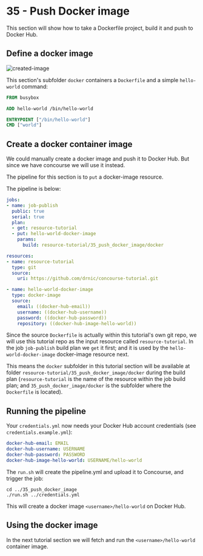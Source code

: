 35 - Push Docker image
======================

This section will show how to take a Dockerfile project, build it and push to Docker Hub.

Define a docker image
---------------------

![created-image](http://cl.ly/image/2g3T2s0G0z2b/drnic_hello-world_image.png)

This section's subfolder `docker` containers a `Dockerfile` and a simple `hello-world` command:

```dockerfile
FROM busybox

ADD hello-world /bin/hello-world

ENTRYPOINT ["/bin/hello-world"]
CMD ["world"]
```

Create a docker container image
-------------------------------

We could manually create a docker image and push it to Docker Hub. But since we have concourse we will use it instead.

The pipeline for this section is to `put` a docker-image resource.

The pipeline is below:

```yaml
jobs:
- name: job-publish
  public: true
  serial: true
  plan:
  - get: resource-tutorial
  - put: hello-world-docker-image
    params:
      build: resource-tutorial/35_push_docker_image/docker

resources:
- name: resource-tutorial
  type: git
  source:
    uri: https://github.com/drnic/concourse-tutorial.git

- name: hello-world-docker-image
  type: docker-image
  source:
    email: ((docker-hub-email))
    username: ((docker-hub-username))
    password: ((docker-hub-password))
    repository: ((docker-hub-image-hello-world))
```

Since the source `Dockerfile` is actually within this tutorial's own git repo, we will use this tutorial repo as the input resource called `resource-tutorial`. In the job `job-publish` build plan we `get` it first; and it is used by the `hello-world-docker-image` docker-image resource next.

This means the `docker` subfolder in this tutorial section will be available at folder `resource-tutorial/35_push_docker_image/docker` during the build plan (`resource-tutorial` is the name of the resource within the job build plan; and `35_push_docker_image/docker` is the subfolder where the `Dockerfile` is located).

Running the pipeline
--------------------

Your `credentials.yml` now needs your Docker Hub account credentials (see `credentials.example.yml`\):

```yaml
docker-hub-email: EMAIL
docker-hub-username: USERNAME
docker-hub-password: PASSWORD
docker-hub-image-hello-world: USERNAME/hello-world
```

The `run.sh` will create the pipeline.yml and upload it to Concourse,
and trigger the job:

```
cd ../35_push_docker_image
./run.sh ../credentials.yml
```

This will create a docker image `<username>/hello-world` on Docker Hub.

Using the docker image
----------------------

In the next tutorial section we will fetch and run the `<username>/hello-world` container image.
